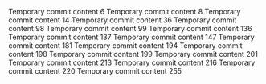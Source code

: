 Temporary commit content 6
Temporary commit content 8
Temporary commit content 14
Temporary commit content 36
Temporary commit content 98
Temporary commit content 99
Temporary commit content 136
Temporary commit content 137
Temporary commit content 147
Temporary commit content 181
Temporary commit content 194
Temporary commit content 198
Temporary commit content 199
Temporary commit content 201
Temporary commit content 213
Temporary commit content 216
Temporary commit content 220
Temporary commit content 255
